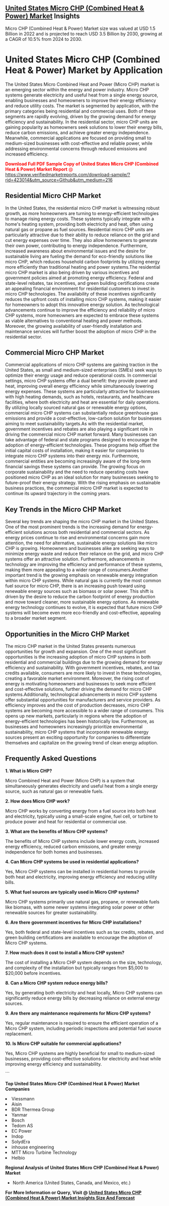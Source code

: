<h2><a href="https://www.verifiedmarketreports.com/download-sample/?rid=423014&amp;utm_source=Github&amp;utm_medium=216" target="_blank">United States Micro CHP (Combined Heat & Power) Market</a> Insights</h2><p>Micro CHP (Combined Heat & Power) Market size was valued at USD 1.5 Billion in 2022 and is projected to reach USD 3.5 Billion by 2030, growing at a CAGR of 10.5% from 2024 to 2030.</p><p><h1>United States Micro CHP (Combined Heat & Power) Market by Application</h1><p>The United States Micro Combined Heat and Power (Micro CHP) market is an emerging sector within the energy and power industry. Micro CHP systems generate electricity and useful heat from a single energy source, enabling businesses and homeowners to improve their energy efficiency and reduce utility costs. The market is segmented by application, with the primary categories being residential and commercial uses. Both of these segments are rapidly evolving, driven by the growing demand for energy efficiency and sustainability. In the residential sector, micro CHP units are gaining popularity as homeowners seek solutions to lower their energy bills, reduce carbon emissions, and achieve greater energy independence. Meanwhile, commercial applications are focused on providing small to medium-sized businesses with cost-effective and reliable power, while addressing environmental concerns through reduced emissions and increased efficiency.<p><span class=""><span style="color: #ff0000;"><strong>Download Full PDF Sample Copy of United States Micro CHP (Combined Heat & Power) Market Report</strong> @ </span><a href="https://www.verifiedmarketreports.com/download-sample/?rid=423014&amp;utm_source=Github&amp;utm_medium=216" target="_blank">https://www.verifiedmarketreports.com/download-sample/?rid=423014&amp;utm_source=Github&amp;utm_medium=216</a></span></p></p><h2>Residential Micro CHP Market</h2><p>In the United States, the residential micro CHP market is witnessing robust growth, as more homeowners are turning to energy-efficient technologies to manage rising energy costs. These systems typically integrate with a home's heating system, providing both electricity and heat, often using natural gas or propane as fuel sources. Residential micro CHP units are particularly attractive due to their ability to reduce reliance on the grid and cut energy expenses over time. They also allow homeowners to generate their own power, contributing to energy independence. Furthermore, increased awareness about environmental issues and the desire for sustainable living are fueling the demand for eco-friendly solutions like micro CHP, which reduces household carbon footprints by utilizing energy more efficiently than traditional heating and power systems.The residential micro CHP market is also being driven by various incentives and government policies aimed at promoting energy efficiency. Federal and state-level rebates, tax incentives, and green building certifications create an appealing financial environment for residential customers to invest in micro CHP technologies. The availability of these incentives significantly reduces the upfront costs of installing micro CHP systems, making it easier for homeowners to adopt this innovative energy solution. As technological advancements continue to improve the efficiency and reliability of micro CHP systems, more homeowners are expected to embrace these systems as viable alternatives to conventional heating and power methods. Moreover, the growing availability of user-friendly installation and maintenance services will further boost the adoption of micro CHP in the residential sector.<h2>Commercial Micro CHP Market</h2><p>Commercial applications of micro CHP systems are gaining traction in the United States, as small and medium-sized enterprises (SMEs) seek ways to optimize their energy usage and reduce operational costs. In commercial settings, micro CHP systems offer a dual benefit: they provide power and heat, improving overall energy efficiency while simultaneously lowering energy expenses. These systems are particularly attractive for businesses with high heating demands, such as hotels, restaurants, and healthcare facilities, where both electricity and heat are essential for daily operations. By utilizing locally sourced natural gas or renewable energy options, commercial micro CHP systems can substantially reduce greenhouse gas emissions and provide a cost-effective, low-carbon solution for businesses aiming to meet sustainability targets.As with the residential market, government incentives and rebates are also playing a significant role in driving the commercial micro CHP market forward. Many businesses can take advantage of federal and state programs designed to encourage the adoption of energy-efficient technologies. These programs help offset the initial capital costs of installation, making it easier for companies to integrate micro CHP systems into their energy mix. Furthermore, commercial entities are becoming increasingly aware of the long-term financial savings these systems can provide. The growing focus on corporate sustainability and the need to reduce operating costs have positioned micro CHP as an ideal solution for many businesses seeking to future-proof their energy strategy. With the rising emphasis on sustainable business practices, the commercial micro CHP market is expected to continue its upward trajectory in the coming years.<h2>Key Trends in the Micro CHP Market</h2><p>Several key trends are shaping the micro CHP market in the United States. One of the most prominent trends is the increasing demand for energy-efficient solutions across both residential and commercial sectors. As energy prices continue to rise and environmental concerns gain more attention, the need for alternative, sustainable energy solutions like micro CHP is growing. Homeowners and businesses alike are seeking ways to minimize energy waste and reduce their reliance on the grid, and micro CHP systems offer an attractive solution. Furthermore, advancements in technology are improving the efficiency and performance of these systems, making them more appealing to a wider range of consumers.Another important trend is the growing emphasis on renewable energy integration within micro CHP systems. While natural gas is currently the most common fuel source for micro CHP, there is an increasing push toward using renewable energy sources such as biomass or solar power. This shift is driven by the desire to reduce the carbon footprint of energy production and move toward cleaner, more sustainable energy options. As renewable energy technology continues to evolve, it is expected that future micro CHP systems will become even more eco-friendly and cost-effective, appealing to a broader market segment.<h2>Opportunities in the Micro CHP Market</h2><p>The micro CHP market in the United States presents numerous opportunities for growth and expansion. One of the most significant opportunities is the increasing adoption of micro CHP systems in both residential and commercial buildings due to the growing demand for energy efficiency and sustainability. With government incentives, rebates, and tax credits available, consumers are more likely to invest in these technologies, creating a favorable market environment. Moreover, the rising cost of energy is motivating homeowners and businesses to seek more efficient and cost-effective solutions, further driving the demand for micro CHP systems.Additionally, technological advancements in micro CHP systems offer substantial opportunities for manufacturers and service providers. As efficiency improves and the cost of production decreases, micro CHP systems are becoming more accessible to a wider range of consumers. This opens up new markets, particularly in regions where the adoption of energy-efficient technologies has been historically low. Furthermore, as businesses and homeowners increasingly prioritize environmental sustainability, micro CHP systems that incorporate renewable energy sources present an exciting opportunity for companies to differentiate themselves and capitalize on the growing trend of clean energy adoption.<h2>Frequently Asked Questions</h2><p><strong>1. What is Micro CHP?</strong></p><p>Micro Combined Heat and Power (Micro CHP) is a system that simultaneously generates electricity and useful heat from a single energy source, such as natural gas or renewable fuels.</p><p><strong>2. How does Micro CHP work?</strong></p><p>Micro CHP works by converting energy from a fuel source into both heat and electricity, typically using a small-scale engine, fuel cell, or turbine to produce power and heat for residential or commercial use.</p><p><strong>3. What are the benefits of Micro CHP systems?</strong></p><p>The benefits of Micro CHP systems include lower energy costs, increased energy efficiency, reduced carbon emissions, and greater energy independence for both homes and businesses.</p><p><strong>4. Can Micro CHP systems be used in residential applications?</strong></p><p>Yes, Micro CHP systems can be installed in residential homes to provide both heat and electricity, improving energy efficiency and reducing utility bills.</p><p><strong>5. What fuel sources are typically used in Micro CHP systems?</strong></p><p>Micro CHP systems primarily use natural gas, propane, or renewable fuels like biomass, with some newer systems integrating solar power or other renewable sources for greater sustainability.</p><p><strong>6. Are there government incentives for Micro CHP installations?</strong></p><p>Yes, both federal and state-level incentives such as tax credits, rebates, and green building certifications are available to encourage the adoption of Micro CHP systems.</p><p><strong>7. How much does it cost to install a Micro CHP system?</strong></p><p>The cost of installing a Micro CHP system depends on the size, technology, and complexity of the installation but typically ranges from $5,000 to $20,000 before incentives.</p><p><strong>8. Can a Micro CHP system reduce energy bills?</strong></p><p>Yes, by generating both electricity and heat locally, Micro CHP systems can significantly reduce energy bills by decreasing reliance on external energy sources.</p><p><strong>9. Are there any maintenance requirements for Micro CHP systems?</strong></p><p>Yes, regular maintenance is required to ensure the efficient operation of a Micro CHP system, including periodic inspections and potential fuel source replacement.</p><p><strong>10. Is Micro CHP suitable for commercial applications?</strong></p><p>Yes, Micro CHP systems are highly beneficial for small to medium-sized businesses, providing cost-effective solutions for electricity and heat while improving energy efficiency and sustainability.</p>```</p><p><strong>Top United States Micro CHP (Combined Heat & Power) Market Companies</strong></p><div data-test-id=""><p><li>Viessmann</li><li> Aisin</li><li> BDR Thermea Group</li><li> Yanmar</li><li> Bosch</li><li> Tedom AS</li><li> EC Power</li><li> Indop</li><li> SolydEra</li><li> inhouse engineering</li><li> MTT Micro Turbine Technology</li><li> Helbio</li></p><div><strong>Regional Analysis of&nbsp;United States Micro CHP (Combined Heat & Power) Market</strong></div><ul><li dir="ltr"><p dir="ltr">North America&nbsp;(United States, Canada, and Mexico, etc.)</p></li></ul><p><strong>For More Information or Query, Visit @&nbsp;</strong><strong><a href="https://www.verifiedmarketreports.com/product/micro-chp-combined-heat-power-market/?utm_source=Github&amp;utm_medium=216" target="_blank">United States Micro CHP (Combined Heat & Power) Market Insights Size And Forecast</a></strong></p></div>
